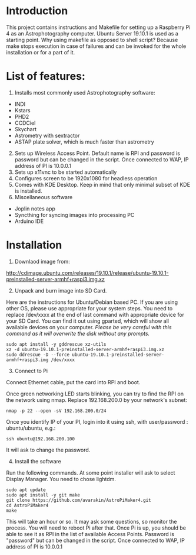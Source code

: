 # Introduction

This project contains instructions and Makefile for setting up a Raspberry Pi 4 as an Astrophotography computer.
Ubuntu Server 19.10.1 is used as a starting point.
Why using makefile as opposed to shell script? Because make stops execution in case of failures and can be invoked for the whole installation or for a part of it.


# List of features:
1. Installs most commonly used Astrophotography software:
* INDI
* Kstars
* PHD2
* CCDCiel
* Skychart
* Astrometry with sextractor
* ASTAP plate solver, which is much faster than astrometry
2. Sets up Wireless Access Point. Default name is RPI and password is password but can be changed in the script. Once connected to WAP,  IP address of PI is 10.0.0.1
3. Sets up x11vnc to be started automatically
4. Configures screen to be 1920x1080 for headless operation
5. Comes with KDE Desktop. Keep in mind that only minimal subset of KDE is installed. 
6. Miscellaneous software
* Joplin notes app
* Syncthing for syncing images into processing PC
* Arduino IDE 

# Installation

1. Downlaod image from:

http://cdimage.ubuntu.com/releases/19.10.1/release/ubuntu-19.10.1-preinstalled-server-armhf+raspi3.img.xz

2. Unpack and burn image into SD Card.

Here are the instructions for Ubuntu/Debian based PC. If you are using other OS, please use appropriate for your system steps.
You need to replace /dev/xxxx at the end of last command with appropriate device for your SD Card. 
You can find it out using gparted, which will show all available devices on your computer.
*Please be very careful with this command as it will overwrite the disk without any prompts.*

```
sudo apt install -y gddrescue xz-utils
xz -d ubuntu-19.10.1-preinstalled-server-armhf+raspi3.img.xz
sudo ddrescue -D --force ubuntu-19.10.1-preinstalled-server-armhf+raspi3.img /dev/xxxx
```


3. Connect to Pi

Connect Ethernet cable, put the card into RPI and boot.

Once green networking LED starts blinking, you can try to find the RPI on the network using nmap.
Replace 192.168.200.0 by your network's subnet:

```
nmap -p 22 --open -sV 192.168.200.0/24
```


Once you identify IP of your PI,  login into it using ssh, with user/password : ubuntu/ubuntu, e.g.:

```
ssh ubuntu@192.168.200.100
```

It will ask to change the password.

4. Install the software

Run the following commands.
At some point installer will ask to select Display Manager. You need to chose lightdm.

```
sudo apt update
sudo apt install -y git make
git clone https://github.com/avarakin/AstroPiMaker4.git
cd AstroPiMaker4
make
```
This will take an hour or so. It may ask some questions, so monitor the process.
You will need to reboot Pi after that.
Once Pi is up, you should be able to see it as RPI in the list of available Access Points. Password is "password" but can be changed in the script. Once connected to WAP,  IP address of PI is 10.0.0.1

